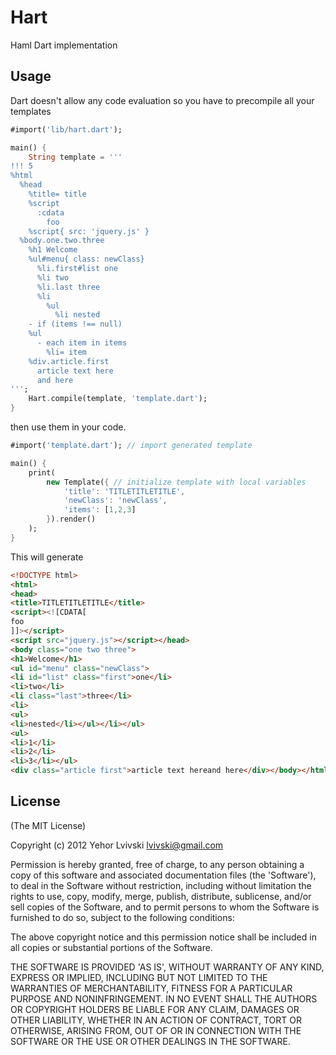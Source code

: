 # Hart
Haml Dart implementation

## Usage
Dart doesn't allow any code evaluation so you have to precompile all your templates
```dart
#import('lib/hart.dart');

main() {
    String template = '''
!!! 5
%html
  %head
    %title= title
    %script
      :cdata
        foo
    %script{ src: 'jquery.js' }
  %body.one.two.three
    %h1 Welcome
    %ul#menu{ class: newClass}
      %li.first#list one
      %li two
      %li.last three
      %li
        %ul
          %li nested
    - if (items !== null)
    %ul
      - each item in items
        %li= item
    %div.article.first
      article text here
      and here
''';
    Hart.compile(template, 'template.dart');
}
```

then use them in your code.
```dart
#import('template.dart'); // import generated template

main() {
    print(
        new Template({ // initialize template with local variables
            'title': 'TITLETITLETITLE',
            'newClass': 'newClass',
            'items': [1,2,3]
        }).render()
    );
}
```

This will generate
```html
<!DOCTYPE html>
<html>
<head>
<title>TITLETITLETITLE</title>
<script><![CDATA[
foo
]]></script>
<script src="jquery.js"></script></head>
<body class="one two three">
<h1>Welcome</h1>
<ul id="menu" class="newClass">
<li id="list" class="first">one</li>
<li>two</li>
<li class="last">three</li>
<li>
<ul>
<li>nested</li></ul></li></ul>
<ul>
<li>1</li>
<li>2</li>
<li>3</li></ul>
<div class="article first">article text hereand here</div></body></html>
```

## License

(The MIT License)

Copyright (c) 2012 Yehor Lvivski <lvivski@gmail.com>

Permission is hereby granted, free of charge, to any person obtaining
a copy of this software and associated documentation files (the
'Software'), to deal in the Software without restriction, including
without limitation the rights to use, copy, modify, merge, publish,
distribute, sublicense, and/or sell copies of the Software, and to
permit persons to whom the Software is furnished to do so, subject to
the following conditions:

The above copyright notice and this permission notice shall be
included in all copies or substantial portions of the Software.

THE SOFTWARE IS PROVIDED 'AS IS', WITHOUT WARRANTY OF ANY KIND,
EXPRESS OR IMPLIED, INCLUDING BUT NOT LIMITED TO THE WARRANTIES OF
MERCHANTABILITY, FITNESS FOR A PARTICULAR PURPOSE AND NONINFRINGEMENT.
IN NO EVENT SHALL THE AUTHORS OR COPYRIGHT HOLDERS BE LIABLE FOR ANY
CLAIM, DAMAGES OR OTHER LIABILITY, WHETHER IN AN ACTION OF CONTRACT,
TORT OR OTHERWISE, ARISING FROM, OUT OF OR IN CONNECTION WITH THE
SOFTWARE OR THE USE OR OTHER DEALINGS IN THE SOFTWARE.

